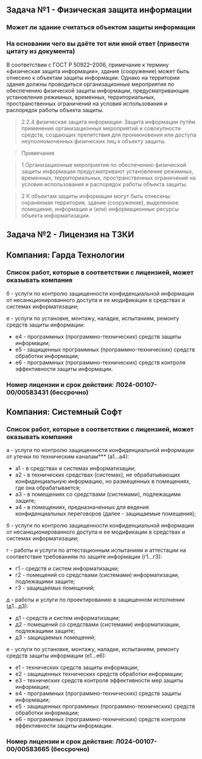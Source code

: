 ## Задача №1 - Физическая защита информации

### Может ли здание считаться объектом защиты информации
### На основании чего вы даёте тот или иной ответ (привести цитату из документа)

В соответствии с ГОСТ Р 50922–2006, примечание к термину «физическая защита информации», здание (сооружение) может быть отнесено к объектам защиты информации. Однако на территории здания должны проводиться организационные мероприятия по обеспечению физической защиты информации, предусматривающие установление режимных, временных, территориальных, пространственных ограничений на условия использования и распорядок работы объекта защиты.

> 2.2.4 физическая защита информации: Защита информации путём применения организационных мероприятий и совокупности средств, создающих препятствия для проникновения или доступа неуполномоченных физических лиц к объекту защиты.

> Примечания

> 1 Организационные мероприятия по обеспечению физической защиты информации предусматривают установление режимных, временных, территориальных, пространственных ограничений на условия использования и распорядок работы объекта защиты.

> 2 К объектам защиты информации могут быть отнесены: охраняемая территория, здание (сооружение), выделенное помещение, информация и (или) информационные ресурсы объекта информатизации.

## Задача №2 - Лицензия на ТЗКИ

## Компания: Гарда Технологии

### Cписок работ, которые в соответствии с лицензией, может оказывать компания


б - услуги по контролю защищенности конфиденциальной информации от несанкционированного доступа и ее модификации в средствах и системах информатизации;

е - услуги по установке, монтажу, наладке, испытаниям, ремонту средств защиты информации:
- е4 - программных (программно-технических) средств защиты информации;
- е5 - защищенных программных (программно-технических) средств обработки информации;
- е6 - программных (программно-технических) средств контроля эффективности защиты информации.


### Номер лицензии и срок действия: Л024-00107-00/00583431 (бессрочно)


## Компания: Системный Софт

### Cписок работ, которые в соответствии с лицензией, может оказывать компания

а - услуги по контролю защищенности конфиденциальной информации от утечки по техническим каналам*** (а1...а4):
- а1 - в средствах и системах информатизации;
- а2 - в технических средствах (системах), не обрабатывающих конфиденциальную информацию, но размещенных в помещениях, где она обрабатывается;
- а3 - в помещениях со средствами (системами), подлежащими защите;
- а4 - в помещениях, предназначенных для ведения конфиденциальных переговоров (далее - защищаемые помещения);

б - услуги по контролю защищенности конфиденциальной информации от несанкционированного доступа и ее модификации в средствах и системах информатизации;

г - работы и услуги по аттестационным испытаниям и аттестации на соответствие требованиям по защите информации (г1...г3):
- г1 - средств и систем информатизации;
- г2 - помещений со средствами (системами) информатизации, подлежащими защите;
- г3 - защищаемых помещений;

д - работы и услуги по проектированию в защищенном исполнении (д1...д3):
- д1 - средств и систем информатизации;
- д2 - помещений со средствами (системами) информатизации, подлежащими защите;
- д3 - защищаемых помещений;

е - услуги по установке, монтажу, наладке, испытаниям, ремонту средств защиты информации (е1...е6):
- е1 - технических средств защиты информации;
- е2 - защищенных технических средств обработки информации;
- е3 - технических средств контроля эффективности мер защиты информации;
- е4 - программных (программно-технических) средств защиты информации;
- е5 - защищенных программных (программно-технических) средств обработки информации;
- е6 - программных (программно-технических) средств контроля эффективности защиты информации.


### Номер лицензии и срок действия: Л024-00107-00/00583665 (бессрочно)
